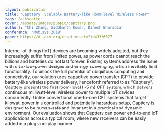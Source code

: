 ```yaml
---
layout: publication
title: "Capttery: Scalable Battery-like Room-level Wireless Power"
tags: Backscatter 
cover: /assets/images/pubpic/capttery.png
authors: "Chi Zhang, Siddharth Kumar, Dinesh Bharadia"
conference: "Mobisys 2019"
paper: https://dl.acm.org/citation.cfm?id=3326077
---
```


Internet-of-things (IoT) devices are becoming widely adopted, but they increasingly suffer from limited power, as power cords cannot reach the billions and batteries do not last forever. Existing systems address the issue with ultra-low-power designs and energy scavenging, which inevitably limit functionality. To unlock the full potential of ubiquitous computing and connectivity, our solution uses capacitive power transfer (CPT) to provide battery-like wireless power delivery, henceforth referred to as “Capttery”. Capttery presents the first room-level (~5 m) CPT system, which delivers continuous milliwatt-level wireless power to multiple IoT devices concurrently. Unlike conventional one-to-one CPT systems that target kilowatt power in a controlled and potentially hazardous setup, Capttery is designed to be human-safe and invariant in a practical and dynamic environment. Our evaluation shows that Capttery can power end-to-end IoT applications across a typical room, where new receivers can be easily added in a plug-and-play manner.